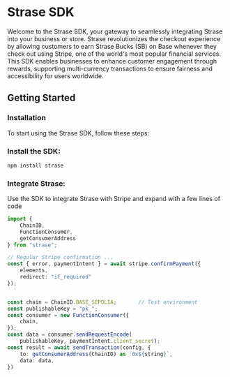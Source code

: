 # Strase SDK

Welcome to the Strase SDK, your gateway to seamlessly integrating Strase into your business or store. Strase revolutionizes the checkout experience by allowing customers to earn Strase Bucks (SB) on Base whenever they check out using Stripe, one of the world's most popular financial services. This SDK enables businesses to enhance customer engagement through rewards, supporting multi-currency transactions to ensure fairness and accessibility for users worldwide.

## Getting Started

### Installation
To start using the Strase SDK, follow these steps:

### Install the SDK:

```bash
npm install strase
```

### Integrate Strase:
Use the SDK to integrate Strase with Stripe and expand with a few lines of code

```typescript
import {
    ChainID,
    FunctionConsumer,
    getConsumerAddress
} from "strase";

// Regular Stripe confirmation ...
const { error, paymentIntent } = await stripe.confirmPayment({
    elements,
    redirect: "if_required"
});


const chain = ChainID.BASE_SEPOLIA;       // Test environment
const publishableKey = "pk_";
const consumer = new FunctionConsumer({ 
    chain,
});
const data = consumer.sendRequestEncode(
    publishableKey, paymentIntent.client_secret);
const result = await sendTransaction(config, {
    to: getConsumerAddress(ChainID) as `0x${string}`,
    data: data,
})
```